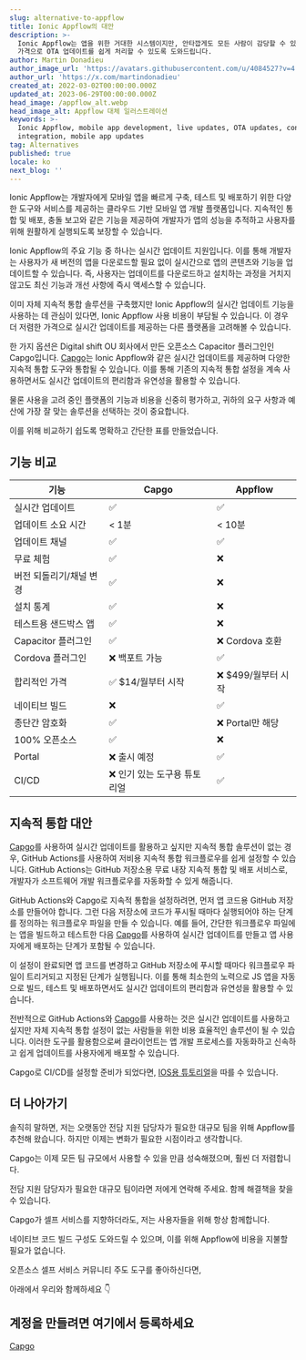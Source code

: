 ```yaml
---
slug: alternative-to-appflow
title: Ionic Appflow의 대안
description: >-
  Ionic Appflow는 앱을 위한 거대한 시스템이지만, 안타깝게도 모든 사람이 감당할 수 있는 가격이 아닙니다. Capgo는 합리적인
  가격으로 OTA 업데이트를 쉽게 처리할 수 있도록 도와드립니다.
author: Martin Donadieu
author_image_url: 'https://avatars.githubusercontent.com/u/4084527?v=4'
author_url: 'https://x.com/martindonadieu'
created_at: 2022-03-02T00:00:00.000Z
updated_at: 2023-06-29T00:00:00.000Z
head_image: /appflow_alt.webp
head_image_alt: Appflow 대체 일러스트레이션
keywords: >-
  Ionic Appflow, mobile app development, live updates, OTA updates, continuous
  integration, mobile app updates
tag: Alternatives
published: true
locale: ko
next_blog: ''
---
```

Ionic Appflow는 개발자에게 모바일 앱을 빠르게 구축, 테스트 및 배포하기 위한 다양한 도구와 서비스를 제공하는 클라우드 기반 모바일 앱 개발 플랫폼입니다. 지속적인 통합 및 배포, 충돌 보고와 같은 기능을 제공하여 개발자가 앱의 성능을 추적하고 사용자를 위해 원활하게 실행되도록 보장할 수 있습니다.

Ionic Appflow의 주요 기능 중 하나는 실시간 업데이트 지원입니다. 이를 통해 개발자는 사용자가 새 버전의 앱을 다운로드할 필요 없이 실시간으로 앱의 콘텐츠와 기능을 업데이트할 수 있습니다. 즉, 사용자는 업데이트를 다운로드하고 설치하는 과정을 거치지 않고도 최신 기능과 개선 사항에 즉시 액세스할 수 있습니다.

이미 자체 지속적 통합 솔루션을 구축했지만 Ionic Appflow의 실시간 업데이트 기능을 사용하는 데 관심이 있다면, Ionic Appflow 사용 비용이 부담될 수 있습니다. 이 경우 더 저렴한 가격으로 실시간 업데이트를 제공하는 다른 플랫폼을 고려해볼 수 있습니다.

한 가지 옵션은 Digital shift OU 회사에서 만든 오픈소스 Capacitor 플러그인인 Capgo입니다. [Capgo](/register/)는 Ionic Appflow와 같은 실시간 업데이트를 제공하며 다양한 지속적 통합 도구와 통합될 수 있습니다. 이를 통해 기존의 지속적 통합 설정을 계속 사용하면서도 실시간 업데이트의 편리함과 유연성을 활용할 수 있습니다.

물론 사용을 고려 중인 플랫폼의 기능과 비용을 신중히 평가하고, 귀하의 요구 사항과 예산에 가장 잘 맞는 솔루션을 선택하는 것이 중요합니다.

이를 위해 비교하기 쉽도록 명확하고 간단한 표를 만들었습니다.

## 기능 비교

| 기능 | Capgo | Appflow |
| --- | --- | --- |
| 실시간 업데이트 | ✅ | ✅ |
| 업데이트 소요 시간 | < 1분 | < 10분 |
| 업데이트 채널 | ✅ | ✅ |
| 무료 체험 | ✅ | ❌ |
| 버전 되돌리기/채널 변경 | ✅ | ❌ |
| 설치 통계 | ✅ | ❌ |
| 테스트용 샌드박스 앱 | ✅ | ❌ |
| Capacitor 플러그인 | ✅ | ❌ Cordova 호환 |
| Cordova 플러그인 | ❌ 백포트 가능 | ✅ |
| 합리적인 가격 | ✅ $14/월부터 시작 | ❌ $499/월부터 시작 |
| 네이티브 빌드 | ❌ | ✅ |
| 종단간 암호화 | ✅ | ❌ Portal만 해당 |
| 100% 오픈소스 | ✅ | ❌ |
| Portal | ❌ 출시 예정 | ✅ |
| CI/CD | ❌ 인기 있는 도구용 튜토리얼 | ✅ |

## 지속적 통합 대안

[Capgo](https://capgo.app/pricing/)를 사용하여 실시간 업데이트를 활용하고 싶지만 지속적 통합 솔루션이 없는 경우, GitHub Actions를 사용하여 저비용 지속적 통합 워크플로우를 쉽게 설정할 수 있습니다. GitHub Actions는 GitHub 저장소용 무료 내장 지속적 통합 및 배포 서비스로, 개발자가 소프트웨어 개발 워크플로우를 자동화할 수 있게 해줍니다.

GitHub Actions와 Capgo로 지속적 통합을 설정하려면, 먼저 앱 코드용 GitHub 저장소를 만들어야 합니다. 그런 다음 저장소에 코드가 푸시될 때마다 실행되어야 하는 단계를 정의하는 워크플로우 파일을 만들 수 있습니다. 예를 들어, 간단한 워크플로우 파일에는 앱을 빌드하고 테스트한 다음 [Capgo](/register/)를 사용하여 실시간 업데이트를 만들고 앱 사용자에게 배포하는 단계가 포함될 수 있습니다.

이 설정이 완료되면 앱 코드를 변경하고 GitHub 저장소에 푸시할 때마다 워크플로우 파일이 트리거되고 지정된 단계가 실행됩니다. 이를 통해 최소한의 노력으로 JS 앱을 자동으로 빌드, 테스트 및 배포하면서도 실시간 업데이트의 편리함과 유연성을 활용할 수 있습니다.

전반적으로 GitHub Actions와 [Capgo](/register/)를 사용하는 것은 실시간 업데이트를 사용하고 싶지만 자체 지속적 통합 설정이 없는 사람들을 위한 비용 효율적인 솔루션이 될 수 있습니다. 이러한 도구를 활용함으로써 클라이언트는 앱 개발 프로세스를 자동화하고 신속하고 쉽게 업데이트를 사용자에게 배포할 수 있습니다.

Capgo로 CI/CD를 설정할 준비가 되었다면, [IOS용 튜토리얼](https://capgo.app/blog/automatic-capacitor-android-build-github-action/)을 따를 수 있습니다.

## 더 나아가기

솔직히 말하면, 저는 오랫동안 전담 지원 담당자가 필요한 대규모 팀을 위해 Appflow를 추천해 왔습니다.
하지만 이제는 변화가 필요한 시점이라고 생각합니다.

Capgo는 이제 모든 팀 규모에서 사용할 수 있을 만큼 성숙해졌으며, 훨씬 더 저렴합니다.

전담 지원 담당자가 필요한 대규모 팀이라면 저에게 연락해 주세요. 함께 해결책을 찾을 수 있습니다.

Capgo가 셀프 서비스를 지향하더라도, 저는 사용자들을 위해 항상 함께합니다.

네이티브 코드 빌드 구성도 도와드릴 수 있으며, 이를 위해 Appflow에 비용을 지불할 필요가 없습니다.

오픈소스 셀프 서비스 커뮤니티 주도 도구를 좋아하신다면,

아래에서 우리와 함께하세요 👇

## 계정을 만들려면 여기에서 등록하세요

[Capgo](/register/)
